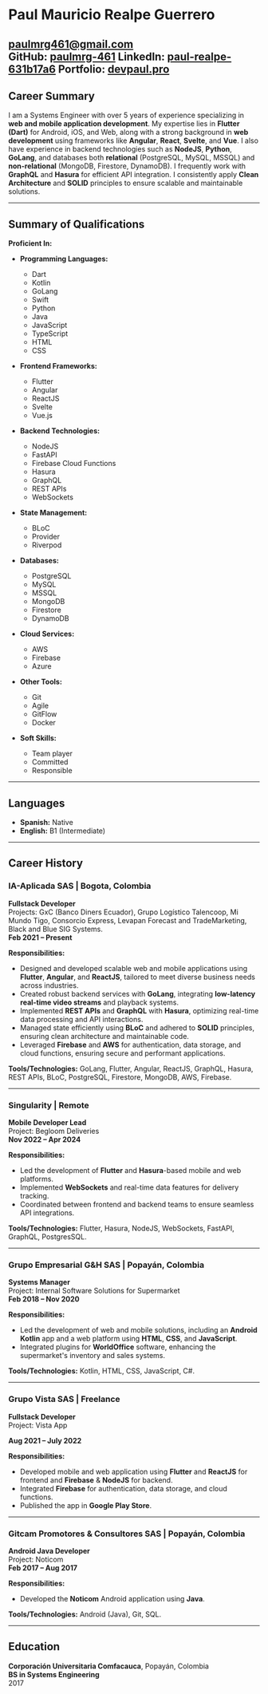 # Paul Mauricio Realpe Guerrero

paulmrg461@gmail.com  
**GitHub:** [paulmrg-461](https://github.com/paulmrg-461) 
**LinkedIn:** [paul-realpe-631b17a6](https://www.linkedin.com/in/paul-realpe-631b17a6) 
**Portfolio:** [devpaul.pro](https://devpaul.pro) 
---

## Career Summary

I am a Systems Engineer with over 5 years of experience specializing in **web and mobile application development**. My expertise lies in **Flutter (Dart)** for Android, iOS, and Web, along with a strong background in **web development** using frameworks like **Angular**, **React**, **Svelte**, and **Vue**. I also have experience in backend technologies such as **NodeJS**, **Python**, **GoLang**, and databases both **relational** (PostgreSQL, MySQL, MSSQL) and **non-relational** (MongoDB, Firestore, DynamoDB). I frequently work with **GraphQL** and **Hasura** for efficient API integration. I consistently apply **Clean Architecture** and **SOLID** principles to ensure scalable and maintainable solutions.

---

## Summary of Qualifications

**Proficient In:**
- **Programming Languages:**
  - Dart
  - Kotlin
  - GoLang
  - Swift
  - Python
  - Java
  - JavaScript
  - TypeScript
  - HTML
  - CSS

- **Frontend Frameworks:**
  - Flutter
  - Angular
  - ReactJS
  - Svelte
  - Vue.js

- **Backend Technologies:**
  - NodeJS
  - FastAPI
  - Firebase Cloud Functions
  - Hasura
  - GraphQL
  - REST APIs
  - WebSockets

- **State Management:**
  - BLoC
  - Provider
  - Riverpod

- **Databases:**
  - PostgreSQL
  - MySQL
  - MSSQL
  - MongoDB
  - Firestore
  - DynamoDB

- **Cloud Services:**
  - AWS
  - Firebase
  - Azure

- **Other Tools:**
  - Git
  - Agile
  - GitFlow
  - Docker

- **Soft Skills:**
  - Team player
  - Committed
  - Responsible
---

## Languages

- **Spanish:** Native  
- **English:** B1 (Intermediate)

---

## Career History

### IA-Aplicada SAS | Bogota, Colombia
**Fullstack Developer**  
Projects: GxC (Banco Diners Ecuador), Grupo Logístico Talencoop, Mi Mundo Tigo, Consorcio Express, Levapan Forecast and TradeMarketing, Black and Blue SIG Systems.  
**Feb 2021 – Present**

**Responsibilities:**
- Designed and developed scalable web and mobile applications using **Flutter**, **Angular**, and **ReactJS**, tailored to meet diverse business needs across industries.
- Created robust backend services with **GoLang**, integrating **low-latency real-time video streams** and playback systems.
- Implemented **REST APIs** and **GraphQL** with **Hasura**, optimizing real-time data processing and API interactions.
- Managed state efficiently using **BLoC** and adhered to **SOLID** principles, ensuring clean architecture and maintainable code.
- Leveraged **Firebase** and **AWS** for authentication, data storage, and cloud functions, ensuring secure and performant applications.

**Tools/Technologies:** GoLang, Flutter, Angular, ReactJS, GraphQL, Hasura, REST APIs, BLoC, PostgreSQL, Firestore, MongoDB, AWS, Firebase.

---

### Singularity | Remote
**Mobile Developer Lead**  
Project: Begloom Deliveries  
**Nov 2022 – Apr 2024**

**Responsibilities:**
- Led the development of **Flutter** and **Hasura**-based mobile and web platforms.
- Implemented **WebSockets** and real-time data features for delivery tracking.
- Coordinated between frontend and backend teams to ensure seamless API integrations.

**Tools/Technologies:** Flutter, Hasura, NodeJS, WebSockets, FastAPI, GraphQL, PostgresSQL.

---

### Grupo Empresarial G&H SAS | Popayán, Colombia
**Systems Manager**  
Project: Internal Software Solutions for Supermarket  
**Feb 2018 – Nov 2020**

**Responsibilities:**
- Led the development of web and mobile solutions, including an **Android Kotlin** app and a web platform using **HTML**, **CSS**, and **JavaScript**.
- Integrated plugins for **WorldOffice** software, enhancing the supermarket's inventory and sales systems.

**Tools/Technologies:** Kotlin, HTML, CSS, JavaScript, C#.

---

### Grupo Vista SAS | Freelance
**Fullstack Developer**  
Project: Vista App

**Aug 2021 – July 2022**

**Responsibilities:**
- Developed mobile and web application using **Flutter** and **ReactJS** for frontend and **Firebase** & **NodeJS** for backend.
- Integrated **Firebase** for authentication, data storage, and cloud functions.
- Published the app in **Google Play Store**.

---

### Gitcam Promotores & Consultores SAS | Popayán, Colombia
**Android Java Developer**  
Project: Noticom  
**Feb 2017 – Aug 2017**

**Responsibilities:**
- Developed the **Noticom** Android application using **Java**.

**Tools/Technologies:** Android (Java), Git, SQL.

---

## Education

**Corporación Universitaria Comfacauca**, Popayán, Colombia  
**BS in Systems Engineering**  
2017
